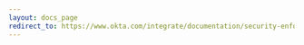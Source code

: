 ```yaml
---
layout: docs_page
redirect_to: https://www.okta.com/integrate/documentation/security-enforcement-integrations/
---
```

